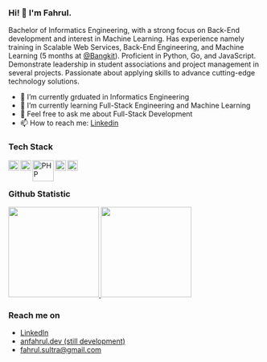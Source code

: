 ### Hi! 👋 I'm Fahrul.

Bachelor of Informatics Engineering, with a strong focus on Back-End development and interest in Machine Learning. Has experience namely training in Scalable Web Services, Back-End Engineering, and Machine Learning (5 months at <a href="https://grow.google/intl/id_id/bangkit">@Bangkit</a>). Proficient in Python, Go, and JavaScript. Demonstrate leadership in student associations and project management in several projects. Passionate about applying skills to advance cutting-edge technology solutions.

- 🔭 I’m currently grduated in Informatics Engineering
- 🌱 I’m currently learning Full-Stack Engineering and Machine Learning
- 💬 Feel free to ask me about Full-Stack Development
- 📫 How to reach me: [Linkedin](https://www.linkedin.com/in/fahrulan/)

### Tech Stack
  <a href="https://go.dev/"><img align="left" alt="Golang" title="Golang" width="21px" src="https://seeklogo.com/images/G/go-logo-046185B647-seeklogo.com.png" /></a>
  <a href="https://gin-gonic.com/"><img align="left" alt="Gin" title="Gin" width="21px" src="https://seeklogo.com/images/G/gin-logo-BD71D14076-seeklogo.com.png" /></a>
  <a href="https://www.php.net/"><img align="left" alt="PHP" title="PHP" width="42px" src="https://www.vectorlogo.zone/logos/php/php-ar21.svg" /></a>
  <a href="https://laravel.com/"><img align="left" alt="Laravel" title="Laravel" width="21px" src="https://upload.wikimedia.org/wikipedia/commons/thumb/9/9a/Laravel.svg/75px-Laravel.svg.png?20190820171151" /></a>
  <a href="https://www.python.org/"><img align="left" alt="Python" title="Python" width="21px" src="https://upload.wikimedia.org/wikipedia/commons/thumb/c/c3/Python-logo-notext.svg/172px-Python-logo-notext.svg.png?20220821155029" /></a>
  <br>
  <br>
  
### Github Statistic
<p align="left">
<a href="https://github.com/anfahrul">
  <img height="180em" src="https://github-readme-stats-eight-theta.vercel.app/api?username=anfahrul&show_icons=true&theme=algolia&include_all_commits=true&count_private=true"/>
  <img height="180em" src="https://github-readme-stats-eight-theta.vercel.app/api/top-langs/?username=anfahrul&layout=compact&langs_count=8&theme=algolia"/>
</a>
</p>

### Reach me on
- <a href="https://www.linkedin.com/in/fahrulan/">LinkedIn</a>
- <a href="https://anfahrul.dev">anfahrul.dev (still development)</a>
- fahrul.sultra@gmail.com
